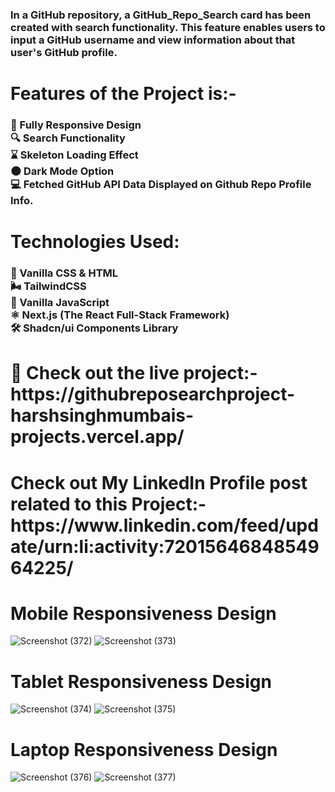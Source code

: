 <h3> In a GitHub repository, a GitHub_Repo_Search card has been created with search functionality. This feature enables users to input a GitHub username and view information about that user's GitHub profile.</h3>
 
<h1> Features of the Project is:-</h1>
<h3>
📱 Fully Responsive Design </br>
🔍 Search Functionality </br>
⌛ Skeleton Loading Effect </br>
🌑 Dark Mode Option   </br>
💻 Fetched GitHub API Data Displayed on Github Repo Profile Info.  </h3>

<h1> Technologies Used: </h1>
<h3>
🍦 Vanilla CSS & HTML </br>
🌬️ TailwindCSS  </br>
🤖 Vanilla JavaScript </br>
⚛️ Next.js (The React Full-Stack Framework) </br>
🛠️ Shadcn/ui Components Library </br> </h3>

<h1>🔗 Check out the live project:-https://githubreposearchproject-harshsinghmumbais-projects.vercel.app/</h1>
<h1>Check out My LinkedIn Profile post related to this Project:-https://www.linkedin.com/feed/update/urn:li:activity:7201564684854964225/ </h1>

<h1>Mobile Responsiveness Design</h1>

![Screenshot (372)](https://github.com/harshsinghmumbai/Github_Repo_Search/assets/145204222/4aee40a0-68c0-4e83-8503-02d5f081371d)
![Screenshot (373)](https://github.com/harshsinghmumbai/Github_Repo_Search/assets/145204222/3bcea4a1-00c4-4a98-abb6-17dc99f2dd61)

<h1>Tablet Responsiveness Design</h1>

![Screenshot (374)](https://github.com/harshsinghmumbai/Github_Repo_Search/assets/145204222/65157a2f-f1ee-4e77-9181-cae2d602ce76)
![Screenshot (375)](https://github.com/harshsinghmumbai/Github_Repo_Search/assets/145204222/f04b2bea-c148-498d-aa56-20a7b9a4ac9f)

<h1>Laptop Responsiveness Design</h1>

![Screenshot (376)](https://github.com/harshsinghmumbai/Github_Repo_Search/assets/145204222/8185ca4c-b330-4e03-ac0c-8970e2a5c1ec)
![Screenshot (377)](https://github.com/harshsinghmumbai/Github_Repo_Search/assets/145204222/17c78a92-2c1c-4bff-8c3a-d599c01a48d3)

